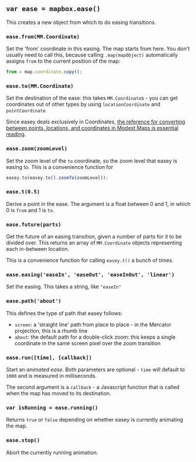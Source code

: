## `var ease = mapbox.ease()`

This creates a new object from which to do easing transitions.

### `ease.from(MM.Coordinate)`

Set the 'from' coordinate in this easing. The map starts from here. You don't usually need to call this, because calling `.map(mapObject)` automatically assigns `from` to the current position of the map:

```javascript
from = map.coordinate.copy();
```

### `ease.to(MM.Coordinate)`

Set the destination of the ease: this takes `MM.Coordinate`s - you can get coordinates out of other types by using `locationCoordinate` and `pointCoordinate`.

Since easey deals exclusively in Coordinates, [the reference for converting between points, locations, and coordinates in Modest Maps is essential reading](https://github.com/stamen/modestmaps-js/wiki/Point,-Location,-and-Coordinate).

### `ease.zoom(zoomLevel)`

Set the zoom level of the `to` coordinate, so the zoom level that easey is easing to. This is a convenience function for

```javascript
easey.to(easey.to().zoomTo(zoomLevel));
```

### `ease.t(0.5)`

Derive a point in the ease. The argument is a float between 0 and 1, in which 0 is `from` and 1 is `to`.

### `ease.future(parts)`

Get the future of an easing transition, given a number of parts for it to be divided over. This returns an array of `MM.Coordinate` objects representing each in-between location.

This is a convenience function for calling `easey.t()` a bunch of times.

### `ease.easing('easeIn', 'easeOut', 'easeInOut', 'linear')`

Set the easing. This takes a string, like `"easeIn"`

### `ease.path('about')`

This defines the type of path that easey follows:

* `screen`: a 'straight line' path from place to place - in the Mercator projection, this is a rhumb line
* `about`: the default path for a double-click zoom: this keeps a single coordinate in the same screen pixel over the zoom transition

### `ease.run([time], [callback])`

Start an _animated ease_. Both parameters are optional - `time` will default to `1000` and is measured in milliseconds.

The second argument is a `callback` - a Javascript function that is called when the map has moved to its destination.

### `var isRunning = ease.running()`

Returns `true` or `false` depending on whether easey is currently animating the map.

### `ease.stop()`

Abort the currently running animation.
